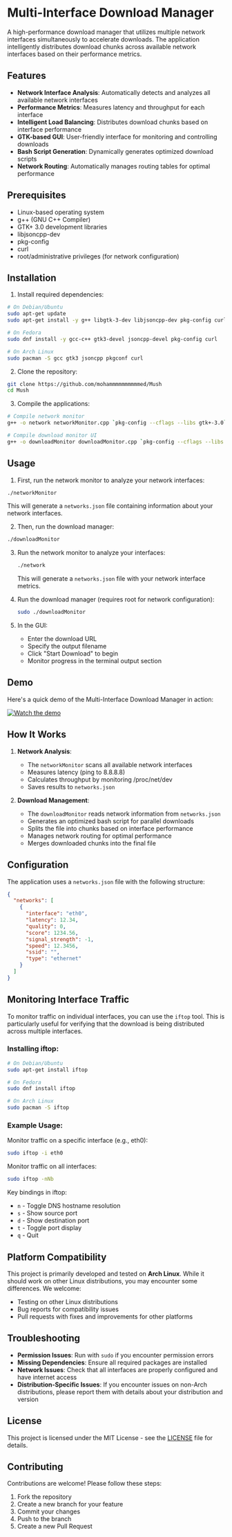 # Multi-Interface Download Manager

A high-performance download manager that utilizes multiple network interfaces simultaneously to accelerate downloads. The application intelligently distributes download chunks across available network interfaces based on their performance metrics.

## Features

- **Network Interface Analysis**: Automatically detects and analyzes all available network interfaces
- **Performance Metrics**: Measures latency and throughput for each interface
- **Intelligent Load Balancing**: Distributes download chunks based on interface performance
- **GTK-based GUI**: User-friendly interface for monitoring and controlling downloads
- **Bash Script Generation**: Dynamically generates optimized download scripts
- **Network Routing**: Automatically manages routing tables for optimal performance

## Prerequisites

- Linux-based operating system
- g++ (GNU C++ Compiler)
- GTK+ 3.0 development libraries
- libjsoncpp-dev
- pkg-config
- curl
- root/administrative privileges (for network configuration)

## Installation

1. Install required dependencies:

```bash
# On Debian/Ubuntu
sudo apt-get update
sudo apt-get install -y g++ libgtk-3-dev libjsoncpp-dev pkg-config curl

# On Fedora
sudo dnf install -y gcc-c++ gtk3-devel jsoncpp-devel pkg-config curl

# On Arch Linux
sudo pacman -S gcc gtk3 jsoncpp pkgconf curl
```

2. Clone the repository:
```bash
git clone https://github.com/mohammmmmmmmmmed/Mush
cd Mush
```

3. Compile the applications:
```bash
# Compile network monitor
g++ -o network networkMonitor.cpp `pkg-config --cflags --libs gtk+-3.0` -std=c++11 -pthread

# Compile download monitor UI
g++ -o downloadMonitor downloadMonitor.cpp `pkg-config --cflags --libs gtk+-3.0` -ljsoncpp -std=c++11 -pthread
```

## Usage

1. First, run the network monitor to analyze your network interfaces:
```bash
./networkMonitor
```
This will generate a `networks.json` file containing information about your network interfaces.

2. Then, run the download manager:
```bash
./downloadMonitor
```

3. Run the network monitor to analyze your interfaces:
   ```bash
   ./network
   ```
   This will generate a `networks.json` file with your network interface metrics.

4. Run the download manager (requires root for network configuration):
   ```bash
   sudo ./downloadMonitor
   ```

5. In the GUI:
   - Enter the download URL
   - Specify the output filename
   - Click "Start Download" to begin
   - Monitor progress in the terminal output section

## Demo

Here's a quick demo of the Multi-Interface Download Manager in action:

[![Watch the demo](demo/image.png)](https://github.com/mohammmmmmmmmmed/Mush/raw/main/demo/Sample.mp4)
## How It Works

1. **Network Analysis**:
   - The `networkMonitor` scans all available network interfaces
   - Measures latency (ping to 8.8.8.8)
   - Calculates throughput by monitoring /proc/net/dev
   - Saves results to `networks.json`

2. **Download Management**:
   - The `downloadMonitor` reads network information from `networks.json`
   - Generates an optimized bash script for parallel downloads
   - Splits the file into chunks based on interface performance
   - Manages network routing for optimal performance
   - Merges downloaded chunks into the final file

## Configuration

The application uses a `networks.json` file with the following structure:
```json
{
  "networks": [
    {
      "interface": "eth0",
      "latency": 12.34,
      "quality": 0,
      "score": 1234.56,
      "signal_strength": -1,
      "speed": 12.3456,
      "ssid": "",
      "type": "ethernet"
    }
  ]
}
```

## Monitoring Interface Traffic

To monitor traffic on individual interfaces, you can use the `iftop` tool. This is particularly useful for verifying that the download is being distributed across multiple interfaces.

### Installing iftop:

```bash
# On Debian/Ubuntu
sudo apt-get install iftop

# On Fedora
sudo dnf install iftop

# On Arch Linux
sudo pacman -S iftop
```

### Example Usage:

Monitor traffic on a specific interface (e.g., eth0):
```bash
sudo iftop -i eth0
```

Monitor traffic on all interfaces:
```bash
sudo iftop -nNb
```

Key bindings in iftop:
- `n` - Toggle DNS hostname resolution
- `s` - Show source port
- `d` - Show destination port
- `t` - Toggle port display
- `q` - Quit

## Platform Compatibility

This project is primarily developed and tested on **Arch Linux**. While it should work on other Linux distributions, you may encounter some differences. We welcome:

- Testing on other Linux distributions
- Bug reports for compatibility issues
- Pull requests with fixes and improvements for other platforms

## Troubleshooting

- **Permission Issues**: Run with `sudo` if you encounter permission errors
- **Missing Dependencies**: Ensure all required packages are installed
- **Network Issues**: Check that all interfaces are properly configured and have internet access
- **Distribution-Specific Issues**: If you encounter issues on non-Arch distributions, please report them with details about your distribution and version

## License

This project is licensed under the MIT License - see the [LICENSE](LICENSE) file for details.

## Contributing

Contributions are welcome! Please follow these steps:
1. Fork the repository
2. Create a new branch for your feature
3. Commit your changes
4. Push to the branch
5. Create a new Pull Request
